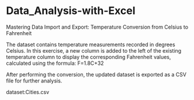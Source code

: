 # Data_Analysis-with-Excel
Mastering Data Import and Export: Temperature Conversion from Celsius to Fahrenheit

The dataset contains temperature measurements recorded in degrees Celsius. In this exercise, a new column is added to the left of the existing temperature column to display the corresponding Fahrenheit values, calculated using the formula:
F=1.8C+32


After performing the conversion, the updated dataset is exported as a CSV file for further analysis.

dataset:Cities.csv
